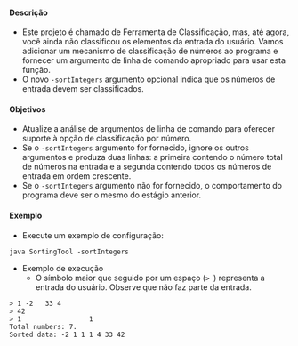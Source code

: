 #### Descrição
* Este projeto é chamado de Ferramenta de Classificação, mas, até agora, você ainda não classificou os elementos da entrada do usuário. Vamos adicionar um mecanismo de classificação de números ao programa e fornecer um argumento de linha de comando apropriado para usar esta função.
* O novo ```-sortIntegers``` argumento opcional indica que os números de entrada devem ser classificados.
#### Objetivos
* Atualize a análise de argumentos de linha de comando para oferecer suporte à opção de classificação por número.
* Se o ```-sortIntegers``` argumento for fornecido, ignore os outros argumentos e produza duas linhas: a primeira contendo o número total de números na entrada e a segunda contendo todos os números de entrada em ordem crescente.
* Se o ```-sortIntegers``` argumento não for fornecido, o comportamento do programa deve ser o mesmo do estágio anterior.
#### Exemplo
* Execute um exemplo de configuração:
```
java SortingTool -sortIntegers
```
* Exemplo de execução
    * O símbolo maior que seguido por um espaço (```> ```) representa a entrada do usuário. Observe que não faz parte da entrada.
```
> 1 -2   33 4
> 42
> 1                 1
Total numbers: 7.
Sorted data: -2 1 1 1 4 33 42
```